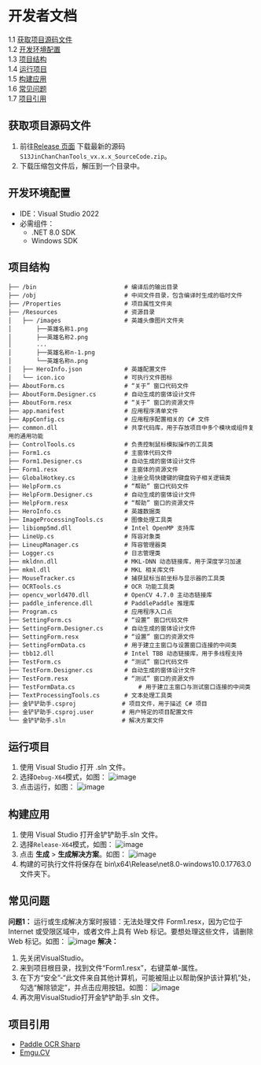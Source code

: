 # 开发者文档

   1.1 [获取项目源码文件](#获取项目源码文件)<br>
   1.2 [开发环境配置](#开发环境配置)<br>
   1.3 [项目结构](#项目结构)<br>
   1.4 [运行项目](#运行项目)<br>
   1.5 [构建应用](#构建应用)<br>
   1.6 [常见问题](#常见问题)<br>
   1.7 [项目引用](#项目引用)<br>



## 获取项目源码文件

1. 前往[Release 页面](https://github.com/XJYdemons/Jin-chan-chan-Tools/releases) 下载最新的源码`S13JinChanChanTools_vx.x.x_SourceCode.zip`。
2. 下载压缩包文件后，解压到一个目录中。



## 开发环境配置

* IDE：Visual Studio 2022
* 必需组件：<br>
  * .NET 8.0 SDK
  * Windows SDK



## 项目结构

 ```
├── /bin                         # 编译后的输出目录
├── /obj                         # 中间文件目录，包含编译时生成的临时文件
├── /Properties                  # 项目属性文件夹
├── /Resources                   # 资源目录
│   ├── /images                  # 英雄头像图片文件夹
│       ├──英雄名称1.png
│       ├──英雄名称2.png
│       ...
│       ├──英雄名称n-1.png
│       └──英雄名称n.png
│   ├── HeroInfo.json            # 英雄配置文件     
│   └── icon.ico                 # 可执行文件图标
├── AboutForm.cs                 # “关于” 窗口代码文件
├── AboutForm.Designer.cs        # 自动生成的窗体设计文件
├── AboutForm.resx               # “关于” 窗口的资源文件
├── app.manifest                 # 应用程序清单文件
├── AppConfig.cs                 # 应用程序配置相关的 C# 文件
├── common.dll                   # 共享代码库，用于存放项目中多个模块或组件复用的通用功能
├── ControlTools.cs              # 负责控制鼠标模拟操作的工具类
├── Form1.cs                     # 主窗体代码文件
├── Form1.Designer.cs            # 自动生成的窗体设计文件
├── Form1.resx                   # 主窗体的资源文件
├── GlobalHotkey.cs              # 注册全局快捷键的键盘钩子相关逻辑类
├── HelpForm.cs                  # “帮助” 窗口代码文件
├── HelpForm.Designer.cs         # 自动生成的窗体设计文件
├── HelpForm.resx                # “帮助” 窗口的资源文件
├── HeroInfo.cs                  # 英雄数据类
├── ImageProcessingTools.cs      # 图像处理工具类
├── libiomp5md.dll               # Intel OpenMP 支持库
├── LineUp.cs                    # 阵容对象类
├── LineupManager.cs             # 阵容管理器类
├── Logger.cs                    # 日志管理类
├── mkldnn.dll                   # MKL-DNN 动态链接库，用于深度学习加速
├── mkml.dll                     # MKL 相关库文件
├── MouseTracker.cs              # 捕获鼠标当前坐标与显示器的工具类
├── OCRTools.cs                  # OCR 功能工具类
├── opencv_world470.dll          # OpenCV 4.7.0 主动态链接库
├── paddle_inference.dll         # PaddlePaddle 推理库
├── Program.cs                   # 应用程序入口点
├── SettingForm.cs               # “设置” 窗口代码文件
├── SettingForm.Designer.cs      # 自动生成的窗体设计文件
├── SettingForm.resx             # “设置” 窗口的资源文件
├── SettingFormData.cs           # 用于建立主窗口与设置窗口连接的中间类
├── tbb12.dll                    # Intel TBB 动态链接库，用于多线程支持
├── TestForm.cs                  # “测试” 窗口代码文件
├── TestForm.Designer.cs         # 自动生成的窗体设计文件
├── TestForm.resx                # “测试” 窗口的资源文件
├── TestFormData.cs                  # 用于建立主窗口与测试窗口连接的中间类
├── TextProcessingTools.cs       # 文本处理工具类
├── 金铲铲助手.csproj             # 项目文件，用于描述 C# 项目
├── 金铲铲助手.csproj.user        # 用户特定的项目配置文件
└── 金铲铲助手.sln                # 解决方案文件
 ```


## 运行项目

1. 使用 Visual Studio 打开 .sln 文件。
2. 选择`Debug-X64`模式，如图：
    ![image](https://github.com/user-attachments/assets/fd6e3eb3-fba4-491b-858d-31bbcb1c816d)
3. 点击运行，如图：
    ![image](https://github.com/user-attachments/assets/7d8f8914-e673-4db2-a88b-be51801b06c8)



## 构建应用

1. 使用 Visual Studio 打开金铲铲助手.sln 文件。
2. 选择`Release-X64`模式，如图：
    ![image](https://github.com/user-attachments/assets/8f07fb4b-3465-43d7-90ab-d01a01ac385d)
3. 点击 **生成** > **生成解决方案**。如图：
    ![image](https://github.com/user-attachments/assets/393a6e30-4869-4d16-9fb8-80f9c0df1314)
4. 构建的可执行文件将保存在 bin\x64\Release\net8.0-windows10.0.17763.0 文件夹下。



## 常见问题

**问题1：** 运行或生成解决方案时报错：无法处理文件 Form1.resx，因为它位于 Internet 或受限区域中，或者文件上具有 Web 标记。要想处理这些文件，请删除 Web 标记。如图：
![image](https://github.com/user-attachments/assets/1bbd0ee4-021d-4902-80da-dd1909b7e919)
**解决：**
1. 先关闭VisualStudio。
2. 来到项目根目录，找到文件“Form1.resx”，右键菜单-属性。
3. 在下方“安全”-“此文件来自其他计算机，可能被阻止以帮助保护该计算机”处，勾选“解除锁定”，并点击应用按钮。如图：
    ![image](https://github.com/user-attachments/assets/3117b2c3-e027-4546-9db6-77b13ac13b7c)
4. 再次用VisualStudio打开金铲铲助手.sln 文件。



## 项目引用
* [Paddle OCR Sharp](https://github.com/raoyutian/PaddleOCRSharp)
* [Emgu.CV](https://github.com/emgucv/emgucv)
